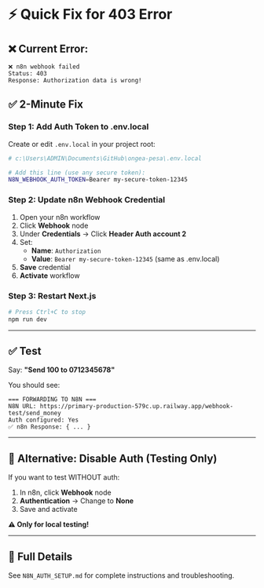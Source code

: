 # ⚡ Quick Fix for 403 Error

## ❌ Current Error:
```
❌ n8n webhook failed
Status: 403
Response: Authorization data is wrong!
```

## ✅ 2-Minute Fix

### Step 1: Add Auth Token to .env.local

Create or edit `.env.local` in your project root:

```bash
# c:\Users\ADMIN\Documents\GitHub\ongea-pesa\.env.local

# Add this line (use any secure token):
N8N_WEBHOOK_AUTH_TOKEN=Bearer my-secure-token-12345
```

### Step 2: Update n8n Webhook Credential

1. Open your n8n workflow
2. Click **Webhook** node
3. Under **Credentials** → Click **Header Auth account 2**
4. Set:
   - **Name**: `Authorization`
   - **Value**: `Bearer my-secure-token-12345` (same as .env.local)
5. **Save** credential
6. **Activate** workflow

### Step 3: Restart Next.js

```bash
# Press Ctrl+C to stop
npm run dev
```

---

## ✅ Test

Say: **"Send 100 to 0712345678"**

You should see:
```
=== FORWARDING TO N8N ===
N8N URL: https://primary-production-579c.up.railway.app/webhook-test/send_money
Auth configured: Yes
✅ n8n Response: { ... }
```

---

## 🎯 Alternative: Disable Auth (Testing Only)

If you want to test WITHOUT auth:

1. In n8n, click **Webhook** node
2. **Authentication** → Change to **None**
3. Save and activate

**⚠️ Only for local testing!**

---

## 📖 Full Details

See `N8N_AUTH_SETUP.md` for complete instructions and troubleshooting.
